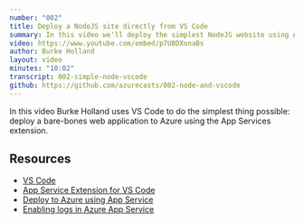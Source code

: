```yaml
---
number: "002"
title: Deploy a NodeJS site directly from VS Code
summary: In this video we'll deploy the simplest NodeJS website using Azure tooling within VS Code. We'll also fix potential issues along the way, including handling proper port management.
video: https://www.youtube.com/embed/p7U8DXonaBs
author: Burke Holland
layout: video
minutes: "10:02"
transcript: 002-simple-node-vscode
github: https://github.com/azurecasts/002-node-and-vscode
---
```


In this video Burke Holland uses VS Code to do the simplest thing possible: deploy a bare-bones web application to Azure using the App Services extension.

## Resources

 - [VS Code](https://www.google.com/search?q=vs+code&oq=vs+code&aqs=chrome..69i57j69i60j69i61j69i60j69i59l2.1327j0j4&sourceid=chrome&ie=UTF-8&WT.mc_id=docs-azurecasts-buhollan)
 - [App Service Extension for VS Code](https://marketplace.visualstudio.com/items?itemName=ms-azuretools.vscode-azureappservice&WT.mc_id=docs-azurecasts-buhollan)
 - [Deploy to Azure using App Service](https://code.visualstudio.com/tutorials/app-service-extension/getting-started?WT.mc_id=docs-azurecasts-buhollan)
 - [Enabling logs in Azure App Service](https://docs.microsoft.com/azure/app-service/troubleshoot-diagnostic-logs?WT.mc_id=docs-azurecasts-buhollan)
